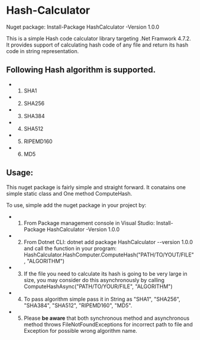 # Hash-Calculator
Nuget package: Install-Package HashCalculator -Version 1.0.0 

This is a simple Hash code calculator library targeting .Net Framwork 4.7.2. It provides support of calculating hash code of
any file and return its hash code in string representation.

## Following Hash algorithm is supported.
  * 1. SHA1
  * 2. SHA256
  * 3. SHA384
  * 4. SHA512
  * 5. RIPEMD160
  * 6. MD5
  
 ## Usage:
 
 This nuget package is fairly simple and straight forward. It conatains one simple static class and One method ComputeHash.
 
 To use, simple add the nuget package in your project by:
 
  * 1. From Package management console in Visual Studio: Install-Package HashCalculator -Version 1.0.0 
  
  * 2. From Dotnet CLI: dotnet add package HashCalculator --version 1.0.0 
 and call the function in your program: HashCalculator.HashComputer.ComputeHash("PATH/TO/YOUT/FILE", "ALGORITHM")
 
  * 3. If the file you need to calculate its hash is going to be very large in size, you may consider do this asynchronously by 
  calling ComputeHashAsync("PATH/TO/YOUR/FILE", "ALGORITHM")
  
  * 4. To pass algorithm simple pass it in String as "SHA1", "SHA256", "SHA384", "SHA512", "RIPEMD160", "MD5".
  
  * 5. Please **be aware** that both synchronous method and asynchronous method throws FileNotFoundExceptions for incorrect path to file
  and Exception for possible wrong algorithm name.
